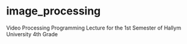 # image_processing

Video Processing Programming Lecture for the 1st Semester of Hallym University 4th Grade
